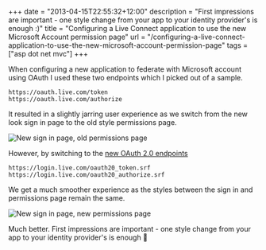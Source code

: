 +++
date = "2013-04-15T22:55:32+12:00"
description = "First impressions are important - one style change from your app to your identity provider's is enough :)"
title = "Configuring a Live Connect application to use the new Microsoft Account permission page"
url = "/configuring-a-live-connect-application-to-use-the-new-microsoft-account-permission-page"
tags = ["asp dot net mvc"]
+++

When configuring a new application to federate with Microsoft account using OAuth I used these two endpoints which I picked out of a sample.

    https://oauth.live.com/token
    https://oauth.live.com/authorize

It resulted in a slightly jarring user experience as we switch from the new look sign in page to the old style permissions page.

![New sign in page, old permissions page](/images/old-live-id-permissions.png)

However, by switching to the [new OAuth 2.0 endpoints](http://msdn.microsoft.com/en-us/library/live/hh243647.aspx "OAuth 2.0 Live Connect")

    https://login.live.com/oauth20_token.srf
    https://login.live.com/oauth20_authorize.srf

We get a much smoother experience as the styles between the sign in and permissions page remain the same.

![New sign in page, new permissions page](/images/new-live-id-permissions.png)

Much better. First impressions are important - one style change from your app to your identity provider's is enough 🙂